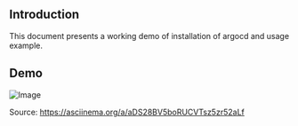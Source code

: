 ## Introduction 

This document presents a working demo of installation of argocd and usage example.

## Demo

![Image](./images/demo.gif)

Source: https://asciinema.org/a/aDS28BV5boRUCVTsz5zr52aLf
